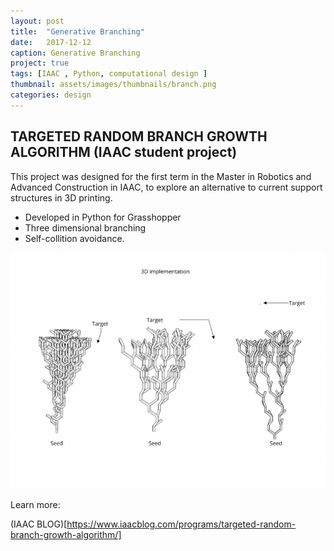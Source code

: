 ```yaml
---
layout: post
title:  "Generative Branching"
date:   2017-12-12
caption: Generative Branching
project: true
tags: [IAAC , Python, computational design ]
thumbnail: assets/images/thumbnails/branch.png
categories: design
---
```


## TARGETED RANDOM BRANCH GROWTH ALGORITHM (IAAC student project)


This project was designed for the first term in the Master in Robotics and Advanced Construction in IAAC, to explore an alternative to current support structures in 3D printing.

- Developed in Python  for Grasshopper
- Three dimensional branching
- Self-collition avoidance. 

![Growth Grasshopper algorithm](/assets/images/growth.png)    

Learn more:

(IAAC BLOG)[https://www.iaacblog.com/programs/targeted-random-branch-growth-algorithm/]
